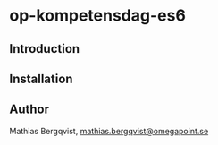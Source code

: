 # op-kompetensdag-es6

## Introduction

## Installation

## Author
Mathias Bergqvist, mathias.bergqvist@omegapoint.se
